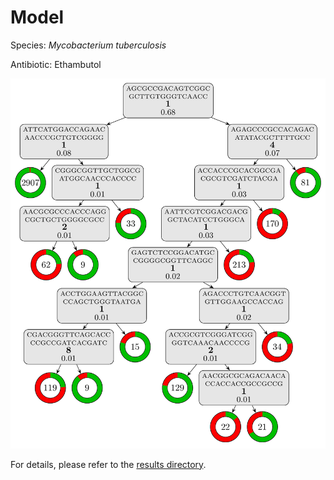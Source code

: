 
# Model

Species: *Mycobacterium tuberculosis*

Antibiotic: Ethambutol

<a href="./model.pdf"><img src="./model.png" /></a>

For details, please refer to the [results directory](../../../../../results/cart_b/mycobacterium%20tuberculosis/ethambutol/repeat_6/).

